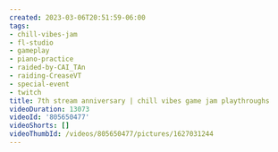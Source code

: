 ```yaml
---
created: 2023-03-06T20:51:59-06:00
tags:
- chill-vibes-jam
- fl-studio
- gameplay
- piano-practice
- raided-by-CAI_TAn
- raiding-CreaseVT
- special-event
- twitch
title: 7th stream anniversary | chill vibes game jam playthroughs
videoDuration: 13073
videoId: '805650477'
videoShorts: []
videoThumbId: /videos/805650477/pictures/1627031244
---
```

